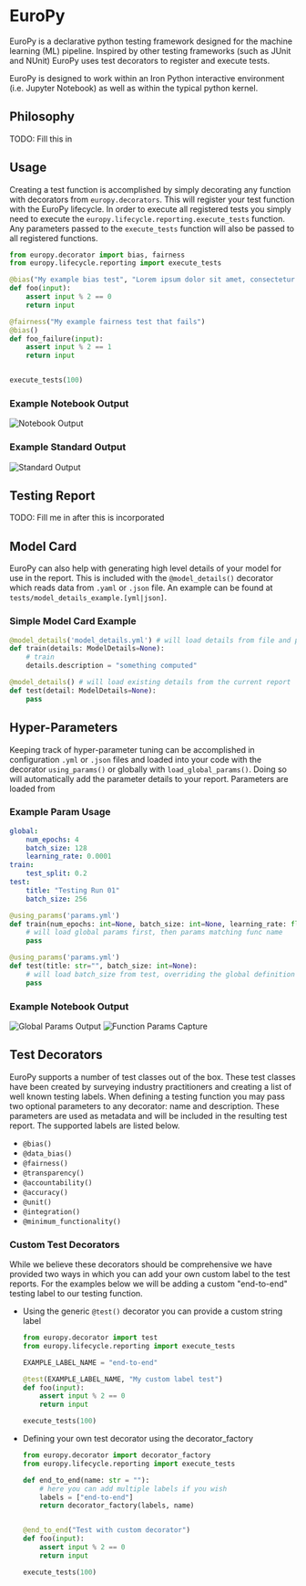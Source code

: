 # EuroPy

EuroPy is a declarative python testing framework designed for the machine learning (ML) pipeline. Inspired by other testing frameworks (such as JUnit and NUnit) EuroPy uses test decorators to register and execute tests.

EuroPy is designed to work within an Iron Python interactive environment (i.e. Jupyter Notebook) as well as within the typical python kernel. 

## Philosophy
TODO: Fill this in

## Usage

Creating a test function is accomplished by simply decorating any function with decorators from `europy.decorators`. This will register your test function with the EuroPy lifecycle. In order to execute all registered tests you simply need to execute the `europy.lifecycle.reporting.execute_tests` function. Any parameters passed to the `execute_tests` function will also be passed to all registered functions. 

```python
from europy.decorator import bias, fairness
from europy.lifecycle.reporting import execute_tests

@bias("My example bias test", "Lorem ipsum dolor sit amet, consectetur adipiscing elit.")
def foo(input):
    assert input % 2 == 0
    return input

@fairness("My example fairness test that fails")
@bias()
def foo_failure(input): 
    assert input % 2 == 1
    return input


execute_tests(100)
```

### Example Notebook Output
![Notebook Output](./.img/notebook-output-1.png)

### Example Standard Output
![Standard Output](./.img/standard-output-1.png)


## Testing Report
TODO: Fill me in after this is incorporated

## Model Card
EuroPy can also help with generating high level details of your model for use in the report. This is included with the `@model_details()` decorator which reads data from `.yaml` or `.json` file. An example can be found at `tests/model_details_example.[yml|json]`.

### Simple Model Card Example
```python
@model_details('model_details.yml') # will load details from file and pass into train
def train(details: ModelDetails=None):
    # train
    details.description = "something computed"

@model_details() # will load existing details from the current report
def test(detail: ModelDetails=None):
    pass
```

## Hyper-Parameters
Keeping track of hyper-parameter tuning can be accomplished in configuration `.yml` or `.json` files and loaded into your code with the decorator `using_params()` or globally with `load_global_params()`. Doing so will automatically add the parameter details to your report. Parameters are loaded from 

### Example Param Usage
```yaml
global:
    num_epochs: 4
    batch_size: 128
    learning_rate: 0.0001
train: 
    test_split: 0.2
test:
    title: "Testing Run 01"
    batch_size: 256
```
```python
@using_params('params.yml')
def train(num_epochs: int=None, batch_size: int=None, learning_rate: float=None, test_split: float=None):
    # will load global params first, then params matching func name
    pass

@using_params('params.yml')
def test(title: str="", batch_size: int=None):
    # will load batch_size from test, overriding the global definition
    pass 
```

### Example Notebook Output
![Global Params Output](./.img/global_params_notebook.png)
![Function Params Capture](./.img/func_params_notebook.png)


## Test Decorators
EuroPy supports a number of test classes out of the box. These test classes have been created by surveying industry practitioners and creating a list of well known testing labels. When defining a testing function you may pass two optional parameters to any decorator: name and description. These parameters are used as metadata and will be included in the resulting test report. The supported labels are listed below. 
    
- `@bias()`
- `@data_bias()`
- `@fairness()`
- `@transparency()`
- `@accountability()`
- `@accuracy()`
- `@unit()`
- `@integration()`
- `@minimum_functionality()`

### Custom Test Decorators
While we believe these decorators should be comprehensive we have provided two ways in which you can add your own custom label to the test reports. For the examples below we will be adding a custom "end-to-end" testing label to our testing function. 

- Using the  generic `@test()` decorator you can provide a custom string label
    ```python
    from europy.decorator import test
    from europy.lifecycle.reporting import execute_tests

    EXAMPLE_LABEL_NAME = "end-to-end"

    @test(EXAMPLE_LABEL_NAME, "My custom label test")
    def foo(input):
        assert input % 2 == 0
        return input

    execute_tests(100)
    ```
- Defining your own test decorator using the decorator_factory
    ```python
    from europy.decorator import decorator_factory
    from europy.lifecycle.reporting import execute_tests

    def end_to_end(name: str = ""):
        # here you can add multiple labels if you wish
        labels = ["end-to-end"]
        return decorator_factory(labels, name)


    @end_to_end("Test with custom decorator")
    def foo(input):
        assert input % 2 == 0
        return input

    execute_tests(100)
    ```
